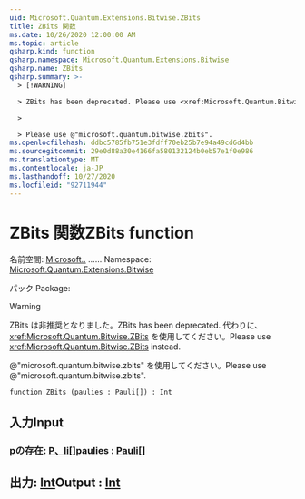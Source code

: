 ```yaml
---
uid: Microsoft.Quantum.Extensions.Bitwise.ZBits
title: ZBits 関数
ms.date: 10/26/2020 12:00:00 AM
ms.topic: article
qsharp.kind: function
qsharp.namespace: Microsoft.Quantum.Extensions.Bitwise
qsharp.name: ZBits
qsharp.summary: >-
  > [!WARNING]

  > ZBits has been deprecated. Please use <xref:Microsoft.Quantum.Bitwise.ZBits> instead.

  >

  > Please use @"microsoft.quantum.bitwise.zbits".
ms.openlocfilehash: ddbc5785fb751e3fdff70eb25b7e94a49cd6d4bb
ms.sourcegitcommit: 29e0d88a30e4166fa580132124b0eb57e1f0e986
ms.translationtype: MT
ms.contentlocale: ja-JP
ms.lasthandoff: 10/27/2020
ms.locfileid: "92711944"
---
```

# <a name="zbits-function"></a><span data-ttu-id="6238c-102">ZBits 関数</span><span class="sxs-lookup"><span data-stu-id="6238c-102">ZBits function</span></span>

<span data-ttu-id="6238c-103">名前空間: [Microsoft..](xref:Microsoft.Quantum.Extensions.Bitwise) .......</span><span class="sxs-lookup"><span data-stu-id="6238c-103">Namespace: [Microsoft.Quantum.Extensions.Bitwise](xref:Microsoft.Quantum.Extensions.Bitwise)</span></span>

<span data-ttu-id="6238c-104">パック [](https://nuget.org/packages/)</span><span class="sxs-lookup"><span data-stu-id="6238c-104">Package: [](https://nuget.org/packages/)</span></span>


> [!WARNING]
> <span data-ttu-id="6238c-105">ZBits は非推奨となりました。</span><span class="sxs-lookup"><span data-stu-id="6238c-105">ZBits has been deprecated.</span></span> <span data-ttu-id="6238c-106">代わりに、<xref:Microsoft.Quantum.Bitwise.ZBits> を使用してください。</span><span class="sxs-lookup"><span data-stu-id="6238c-106">Please use <xref:Microsoft.Quantum.Bitwise.ZBits> instead.</span></span>
>
> <span data-ttu-id="6238c-107">@"microsoft.quantum.bitwise.zbits" を使用してください。</span><span class="sxs-lookup"><span data-stu-id="6238c-107">Please use @"microsoft.quantum.bitwise.zbits".</span></span>



```qsharp
function ZBits (paulies : Pauli[]) : Int
```


## <a name="input"></a><span data-ttu-id="6238c-108">入力</span><span class="sxs-lookup"><span data-stu-id="6238c-108">Input</span></span>

### <a name="paulies--pauli"></a><span data-ttu-id="6238c-109">pの存在: [P、li](xref:microsoft.quantum.lang-ref.pauli)[]</span><span class="sxs-lookup"><span data-stu-id="6238c-109">paulies : [Pauli](xref:microsoft.quantum.lang-ref.pauli)[]</span></span>





## <a name="output--int"></a><span data-ttu-id="6238c-110">出力: [Int](xref:microsoft.quantum.lang-ref.int)</span><span class="sxs-lookup"><span data-stu-id="6238c-110">Output : [Int](xref:microsoft.quantum.lang-ref.int)</span></span>

